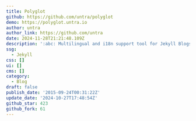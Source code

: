 ```yaml
---
title: Polyglot
github: https://github.com/untra/polyglot
demo: https://polyglot.untra.io
author: untra
author_link: https://github.com/untra
date: 2024-11-28T21:21:48.109Z
description: ':abc: Multilingual and i18n support tool for Jekyll Blogs'
ssg:
  - Jekyll
css: []
ui: []
cms: []
category:
  - Blog
draft: false
publish_date: '2015-09-24T00:31:22Z'
update_date: '2024-10-27T17:48:54Z'
github_star: 423
github_fork: 61
---
```

